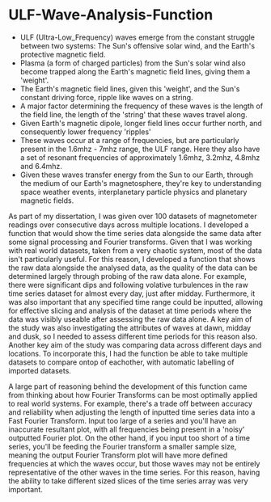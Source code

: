 # ULF-Wave-Analysis-Function
- ULF (Ultra-Low_Frequency) waves emerge from the constant struggle between two systems: The Sun's offensive solar wind, and the Earth's protective magnetic field.
- Plasma (a form of charged particles) from the Sun's solar wind also become trapped along the Earth's magnetic field lines, giving them a 'weight'.
- The Earth's magnetic field lines, given this 'weight', and the Sun's constant driving force, ripple like waves on a string.
- A major factor determining the frequency of these waves is the length of the field line, the length of the 'string' that these waves travel along.
- Given Earth's magnetic dipole, longer field lines occur further north, and consequently lower frequency 'ripples'
- These waves occur at a range of frequencies, but are particularly present in the 1.6mhz - 7mhz range, the ULF range. Here they also have a set of resonant frequencies of approximately 1.6mhz, 3.2mhz, 4.8mhz and 6.4mhz.
- Given these waves transfer energy from the Sun to our Earth, through the medium of our Earth's magnetosphere, they're key to understanding space weather events, interplanetary particle physics and planetary magnetic fields.

As part of my dissertation, I was given over 100 datasets of magnetometer readings over consecutive days across multiple locations.
I developed a function that would show the time series data alongside the same data after some signal processing and Fourier transforms.
Given that I was working with real world datasets, taken from a very chaotic system, most of the data isn't particularly useful. 
For this reason, I developed a function that shows the raw data alongside the analysed data, as the quality of the data can be determined largely through probing of the raw data alone. For example, there were significant dips and following volative turbulences in the raw time series dataset for almost every day, just after midday.
Furthermore, it was also important that any specified time range could be inputted, allowing for effective slicing and analysis of the dataset at time periods where the data was visibly useable after assessing the raw data alone. A key aim of the study was also investigating the attributes of waves at dawn, midday and dusk, so I needed to assess different time periods for this reason also. Another key aim of the study was comparing data across different days and locations. To incorporate this, I had the function be able to take multiple datasets to compare ontop of eachother, with automatic labelling of imported datasets.

A large part of reasoning behind the development of this function came from thinking about how Fourier Transforms can be most optimally applied to real world systems. For example, there's a trade off between accuracy and reliability when adjusting the length of inputted time series data into a Fast Fourier Transform. Input too large of a series and you'll have an inaccurate resultant plot, with all frequencies being present in a 'noisy' outputted Fourier plot. On the other hand, if you input too short of a time series, you'll be feeding the Fourier transform a smaller sample size, meaning the output Fourier Transform plot will have more defined frequencies at which the waves occur, but those waves may not be entirely representative of the other waves in the time series. For this reason, having the ability to take different sized slices of the time series array was very important. 









